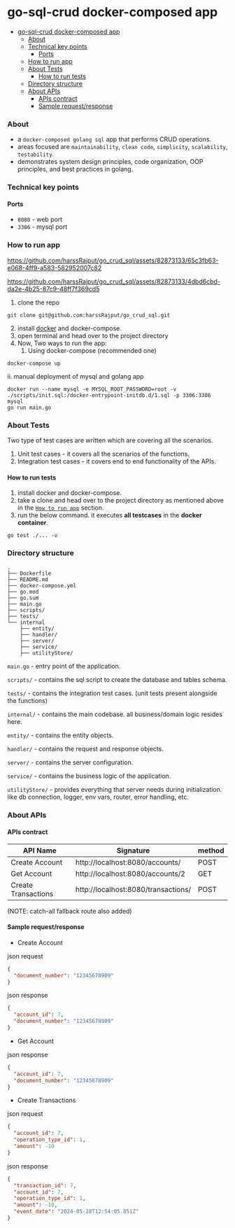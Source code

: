 # go-sql-crud docker-composed app

<!-- TOC -->
* [go-sql-crud docker-composed app](#go-sql-crud-docker-composed-app)
    * [About](#about)
    * [Technical key points](#technical-key-points)
      * [Ports](#ports)
    * [How to run app](#how-to-run-app)
    * [About Tests](#about-tests)
      * [How to run tests](#how-to-run-tests)
    * [Directory structure](#directory-structure)
    * [About APIs](#about-apis)
      * [APIs contract](#apis-contract)
      * [Sample request/response](#sample-requestresponse)
<!-- TOC -->

### About
- a `docker-composed golang sql` app that performs CRUD operations.
- areas focused are `maintainability`, `clean code`, `simplicity`, `scalability`, `testability`.
- demonstrates system design principles, code organization, OOP principles, and best practices in golang.

### Technical key points
#### Ports
- `8080` - web port
- `3306` - mysql port

### How to run app

https://github.com/harssRajput/go_crud_sql/assets/82873133/65c3fb63-e068-4ff9-a583-582952007c82

https://github.com/harssRajput/go_crud_sql/assets/82873133/4dbd6cbd-da2e-4b25-87c9-48ff7f369cd5


1. clone the repo
```shell
git clone git@github.com:harssRajput/go_crud_sql.git
```
2. install [docker][docker] and docker-compose.
3. open terminal and head over to the project directory
3. Now, Two ways to run the app:
   1. Using docker-compose (recommended one)
```shell
docker-compose up
```
   ii. manual deployment of mysql and golang app
```shell
docker run --name mysql -e MYSQL_ROOT_PASSWORD=root -v ./scripts/init.sql:/docker-entrypoint-initdb.d/1.sql -p 3306:3306 mysql
go run main.go
``` 

### About Tests
Two type of test cases are written which are covering all the scenarios.
1. Unit test cases - it covers all the scenarios of the functions.
2. Integration test cases - it covers end to end functionality of the APIs.

#### How to run tests

1. install docker and docker-compose. 
2. take a clone and head over to the project directory as mentioned above in the [`How to run app`](#how-to-run-app) section.
3. run the below command. it executes **all testcases** in the **docker container**.
```shell
go test ./... -v
```

### Directory structure
```shell
.
├── Dockerfile
├── README.md
├── docker-compose.yml
├── go.mod
├── go.sum
├── main.go
├── scripts/
├── tests/
└── internal
    ├── entity/
    ├── handler/
    ├── server/
    ├── service/
    ├── utilityStore/
```
`main.go` - entry point of the application.

`scripts/` - contains the sql script to create the database and tables schema.

`tests/` - contains the integration test cases. (unit tests present alongside the functions)

`internal/` - contains the main codebase. all business/domain logic resides here.

`entity/` - contains the entity objects.

`handler/` - contains the request and response objects.

`server/` - contains the server configuration.

`service/` - contains the business logic of the application.

`utilityStore/` - provides everything that server needs during initialization. like db connection, logger, env vars, router, error handling, etc.


### About APIs
#### APIs contract
| API Name            | Signature                           | method |
|---------------------|-------------------------------------|--------|
| Create Account      | http://localhost:8080/accounts/     | POST   |
| Get Account         | http://localhost:8080/accounts/2    | GET    |
| Create Transactions | http://localhost:8080/transactions/ | POST   |
(NOTE: catch-all fallback route also added) 

#### Sample request/response
- Create Account

json request
```json
{
  "document_number": "12345678909"
}
```
json response
```json
{
  "account_id": 7,
  "document_number": "12345678909"
}
```

- Get Account

json response
```json
{
  "account_id": 7,
  "document_number": "12345678909"
}
```

- Create Transactions

json request
```json
{
  "account_id": 7,
  "operation_type_id": 1,
  "amount": -10
}
```

json response
```json
{
  "transaction_id": 7,
  "account_id": 7,
  "operation_type_id": 1,
  "amount": -10,
  "event_date": "2024-05-28T12:54:05.851Z"
}
```


[//]: # (These are reference links used in the body of this note and get stripped out when the markdown processor does its job. no need to format nicely because it shouldn't be seen.)
[grpcui]: <https://github.com/fullstorydev/grpcui>
[docker]: <https://docs.docker.com/desktop/install/mac-install/>
